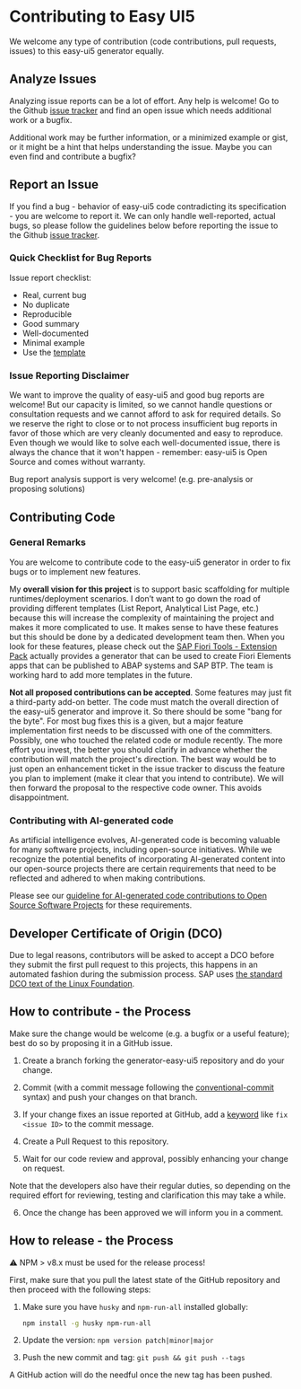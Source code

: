 # Contributing to Easy UI5

We welcome any type of contribution (code contributions, pull requests, issues) to this easy-ui5 generator equally.

## Analyze Issues

Analyzing issue reports can be a lot of effort. Any help is welcome! Go to the Github [issue tracker](https://github.com/ui5-community/generator-easy-ui5/issues?q=is%3Aopen) and find an open issue which needs additional work or a bugfix.

Additional work may be further information, or a minimized example or gist, or it might be a hint that helps understanding the issue. Maybe you can even find and contribute a bugfix?

## Report an Issue

If you find a bug - behavior of easy-ui5 code contradicting its specification - you are welcome to report it. We can only handle well-reported, actual bugs, so please follow the guidelines below before reporting the issue to the Github [issue tracker](https://github.com/ui5-community/generator-easy-ui5/issues).

### Quick Checklist for Bug Reports

Issue report checklist:

- Real, current bug
- No duplicate
- Reproducible
- Good summary
- Well-documented
- Minimal example
- Use the [template](https://github.com/ui5-community/generator-easy-ui5/issues/new)

### Issue Reporting Disclaimer

We want to improve the quality of easy-ui5 and good bug reports are welcome! But our capacity is limited, so we cannot handle questions or consultation requests and we cannot afford to ask for required details. So we reserve the right to close or to not process insufficient bug reports in favor of those which are very cleanly documented and easy to reproduce. Even though we would like to solve each well-documented issue, there is always the chance that it won't happen - remember: easy-ui5 is Open Source and comes without warranty.

Bug report analysis support is very welcome! (e.g. pre-analysis or proposing solutions)

## Contributing Code

### General Remarks

You are welcome to contribute code to the easy-ui5 generator in order to fix bugs or to implement new features.

My **overall vision for this project** is to support basic scaffolding for multiple runtimes/deployment scenarios. I don’t want to go down the road of providing different templates (List Report, Analytical List Page, etc.) because this will increase the complexity of maintaining the project and makes it more complicated to use. It makes sense to have these features but this should be done by a dedicated development team then. When you look for these features, please check out the [SAP Fiori Tools - Extension Pack](https://marketplace.visualstudio.com/items?itemName=SAPSE.sap-ux-fiori-tools-extension-pack) actually provides a generator that can be used to create Fiori Elements apps that can be published to ABAP systems and SAP BTP. The team is working hard to add more templates in the future.

**Not all proposed contributions can be accepted**. Some features may just fit a third-party add-on better. The code must match the overall direction of the easy-ui5 generator and improve it. So there should be some "bang for the byte". For most bug fixes this is a given, but a major feature implementation first needs to be discussed with one of the committers. Possibly, one who touched the related code or module recently. The more effort you invest, the better you should clarify in advance whether the contribution will match the project's direction. The best way would be to just open an enhancement ticket in the issue tracker to discuss the feature you plan to implement (make it clear that you intend to contribute). We will then forward the proposal to the respective code owner. This avoids disappointment.

### Contributing with AI-generated code

As artificial intelligence evolves, AI-generated code is becoming valuable for many software projects, including open-source initiatives. While we recognize the potential benefits of incorporating AI-generated content into our open-source projects there are certain requirements that need to be reflected and adhered to when making contributions.

Please see our [guideline for AI-generated code contributions to Open Source Software Projects](https://github.com/ui5-community/.github/blob/main/CONTRIBUTING_USING_GENAI.md) for these requirements.

## Developer Certificate of Origin (DCO)

Due to legal reasons, contributors will be asked to accept a DCO before they submit the first pull request to this projects, this happens in an automated fashion during the submission process. SAP uses [the standard DCO text of the Linux Foundation](https://developercertificate.org/).

## How to contribute - the Process

Make sure the change would be welcome (e.g. a bugfix or a useful feature); best do so by proposing it in a GitHub issue.

1. Create a branch forking the generator-easy-ui5 repository and do your change.

2. Commit (with a commit message following the [conventional-commit](https://www.conventionalcommits.org/) syntax) and push your changes on that branch.

3. If your change fixes an issue reported at GitHub, add a [keyword](https://help.github.com/articles/closing-issues-using-keywords/) like `fix <issue ID>` to the commit message.

4. Create a Pull Request to this repository.

5. Wait for our code review and approval, possibly enhancing your change on request.

Note that the developers also have their regular duties, so depending on the required effort for reviewing, testing and clarification this may take a while.

6. Once the change has been approved we will inform you in a comment.

## How to release - the Process

:warning: NPM > v8.x must be used for the release process!

First, make sure that you pull the latest state of the GitHub repository and then proceed with the following steps:

1. Make sure you have `husky` and `npm-run-all` installed globally:

   ```sh
   npm install -g husky npm-run-all
   ```

1. Update the version: `npm version patch|minor|major`
1. Push the new commit and tag: `git push && git push --tags`

A GitHub action will do the needful once the new tag has been pushed.
